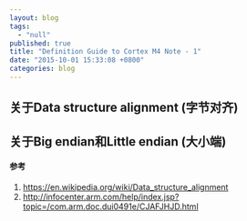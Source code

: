 ```yaml
---
layout: blog
tags: 
  - "null"
published: true
title: "Definition Guide to Cortex M4 Note - 1"
date: "2015-10-01 15:33:08 +0800"
categories: blog
---
```


## 关于Data structure alignment (字节对齐)


## 关于Big endian和Little endian (大小端)


#### 参考
1. <https://en.wikipedia.org/wiki/Data_structure_alignment>
2. <http://infocenter.arm.com/help/index.jsp?topic=/com.arm.doc.dui0491e/CJAFJHJD.html>
